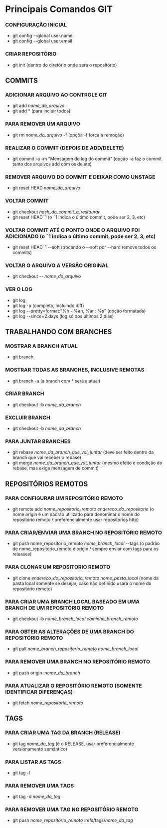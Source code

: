 # Principais Comandos GIT

### CONFIGURAÇÃO INICIAL
- git config --global user.name
- git config --global user.email

### CRIAR REPOSITÓRIO
- git init (dentro do diretório onde será o repositório)

## COMMITS

### ADICIONAR ARQUIVO AO CONTROLE GIT
- git add *nome_do_arquivo*
- git add * (para incluir todos)

### PARA REMOVER UM ARQUIVO
- git rm *nome_do_arquivo* -f (opçõa -f força a remoção)

### REALIZAR O COMMIT (DEPOIS DE ADD/DELETE)
- git commit -a -m "Mensagem do log do commit" (opção -a faz o commit tanto dos arquivos add com os delete)

### REMOVER ARQUIVO DO COMMIT E DEIXAR COMO UNSTAGE
- git reset HEAD *nome_do_arquivo*

### VOLTAR COMMIT
- git checkout *hash_do_commit_a_restaurar*
- git reset HEAD˜1 (o ˜1 indica o último commit, pode ser 2, 3, etc)

### VOLTAR COMMIT ATÉ O PONTO ONDE O ARQUIVO FOI ADICIONADO (o ˜1 indica o último commit, pode ser 2, 3, etc)
- git reset HEAD˜1 --soft (trocando o --soft por --hard remove todos os commits)

### VOLTAR O ARQUIVO A VERSÃO ORIGINAL
- git checkout -- *nome_do_arquivo*

### VER O LOG
- git log
- git log -p (completo, incluindo diff)
- git log --pretty=format:"%h - %an, %ar : %s" (opção formatada)
- git log --since=2.days (log só dos últimos 2 dias)

## TRABALHANDO COM BRANCHES

### MOSTRAR A BRANCH ATUAL
- git branch

### MOSTRAR TODAS AS BRANCHES, INCLUSIVE REMOTAS
- git branch -a (a branch com * será a atual)

### CRIAR BRANCH
- git checkout -b *nome_da_branch*

### EXCLUIR BRANCH
- git checkout -b *nome_da_branch*

### PARA JUNTAR BRANCHES
- git rebase *nome_da_branch_que_vai_juntar* (deve ser feito dentro da branch que vai receber o rebase)
- git merge *nome_da_branch_que_vai_juntar* (mesmo efeito e condição do rebase, mas exige mensagem de commit)

## REPOSITÓRIOS REMOTOS

### PARA CONFIGURAR UM REPOSITÓRIO REMOTO
- git remote add *nome_repositorio_remoto* *endereco_do_repositorio*
(o nome *origin* é um padrão utilizado para denominar o nome do repositório remoto / preferencialmente usar repositórios http)

### PARA CRIAR/ENVIAR UMA BRANCH NO REPOSITÓRIO REMOTO
- git push nome_repositorio_remoto *nome_branch_local* --tags (o padrão de nome_repositorio_remoto é origin / sempre enviar com tags para os releases)

### PARA CLONAR UM REPOSITORIO REMOTO
- git clone *endereco_do_repositorio_remoto* *nome_pasta_local* (nome da pasta local somente se desejar, caso não definido usará o nome do repositório remoto)

### PARA CRIAR UMA BRANCH LOCAL BASEADO EM UMA BRANCH DE UM REPOSITÓRIO REMOTO
- git checkout -b *nome_branch_local* *caminho_branch_remoto*

### PARA OBTER AS ALTERAÇÕES DE UMA BRANCH DO REPOSITÓRIO REMOTO
- git pull *nome_branch_repositorio_remoto* *nome_branch_local*

### PARA REMOVER UMA BRANCH NO REPOSITÓRIO REMOTO
- git push origin :*nome_da_branch*

### PARA ATUALIZAR O REPOSITÓRIO REMOTO (SOMENTE IDENTIFICAR DIFERENÇAS)
- git fetch *nome_repositorio_remoto*

## TAGS

### PARA CRIAR UMA TAG DA BRANCH (RELEASE)
- git tag *nome_da_tag* (é o RELEASE, usar preferencialmente versionamento semântico)

### PARA LISTAR AS TAGS
- git tag -l

### PARA REMOVER UMA TAGS
- git tag -d *nome_da_tag*

### PARA REMOVER UMA TAG NO REPOSITÓRIO REMOTO
- git push *nome_repositorio_remoto* :refs/tags/*nome_da_tag*